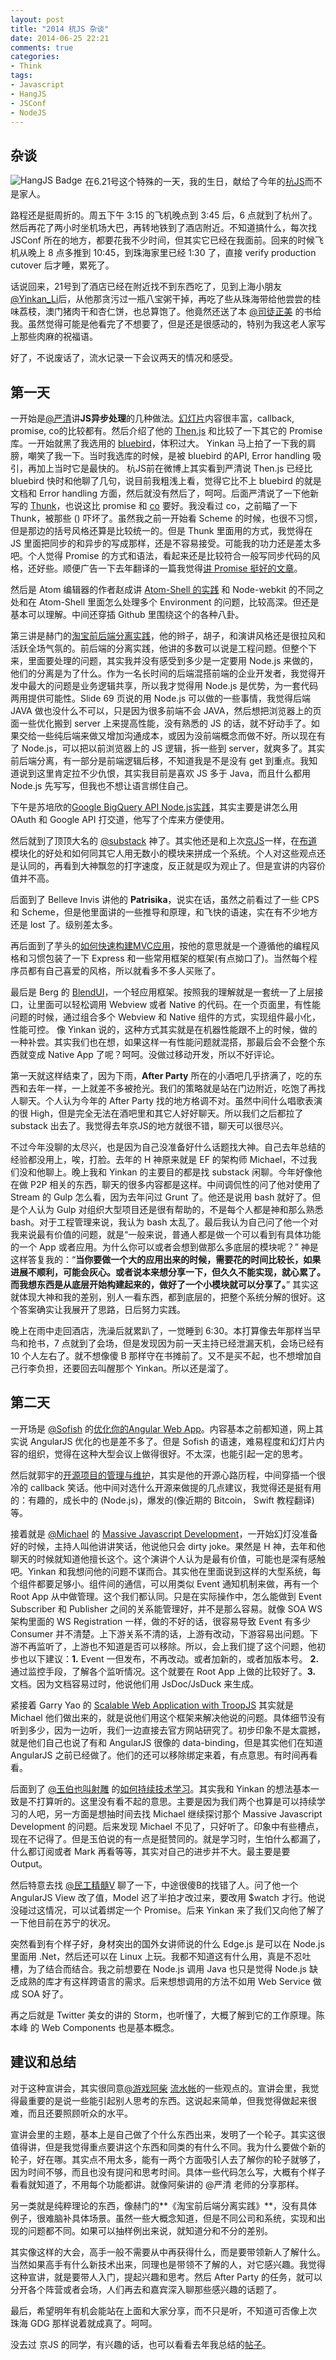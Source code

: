 ```yaml
---
layout: post
title: "2014 杭JS 杂谈"
date: 2014-06-25 22:21
comments: true
categories:
- Think
tags:
- Javascript
- HangJS
- JSConf
- NodeJS
---
```


[京JS]: http://weibo.com/jingjs2013
[杭JS]: http://2014.jsconf.cn/
[@substack]: https://github.com/substack
[@Michael]: https://github.com/mikaelkaron
[@Yinkan_Li]: http://weibo.com/liyinkan
[@司徒正美]: http://weibo.com/jslouvre
[@严清]: http://weibo.com/zensh
[Then.js]: https://github.com/teambition/then.js
[co]: https://github.com/visionmedia/co
[bluebird]: https://github.com/petkaantonov/bluebird
[Thunk]: https://github.com/teambition/thunk
[@Sofish]: http://weibo.com/isofish
[@玉伯也叫射雕]: http://weibo.com/lifesinger
[@民工精髓V]: http://weibo.com/sharpmaster
[讲 Promise 挺好的文章]: http://www.thinkingincrowd.me/2013/11/13/callbacks-are-imperative/
[帖子]: http://www.thinkingincrowd.me/2013/11/14/jingjs-2013-fun/

## 杂谈

<img alt="HangJS Badge" src="http://thinkingincrowd.u.qiniudn.com/HangJS%20Badge.jpg?imageView/2/w/100" style="position: relative; float: left; margin-right: 5px; border: 0px;"/>

在6.21号这个特殊的一天，我的生日，献给了今年的[杭JS][]而不是家人。

路程还是挺周折的。周五下午 3:15 的飞机晚点到 3:45 后，6 点就到了杭州了。然后再花了两小时坐机场大巴，再转地铁到了酒店附近。不知道搞什么，每次找 JSConf 所在的地方，都要花我不少时间，但其实它已经在我面前。回来的时候飞机从晚上 8 点多推到 10:45，到珠海家里已经 1:30 了，直接 verify production cutover 后才睡，累死了。

话说回来，21号到了酒店已经在附近找不到东西吃了，见到上海小朋友[@Yinkan_Li][]后，从他那贪污过一瓶八宝粥干掉，再吃了些从珠海带给他尝尝的桂味荔枝，澳门猪肉干和杏仁饼，也总算饱了。他竟然还送了本 [@司徒正美][] 的书给我。虽然觉得可能是他看完了不想要了，但是还是很感动的，特别为我这老人家写上那些肉麻的祝福语。

好了，不说废话了，流水记录一下会议两天的情况和感受。

## 第一天

[幻灯片]: http://2014.jsconf.cn/slides/%E4%B8%A5%E6%B8%85-JavaScript%E5%BC%82%E6%AD%A5%E5%BA%93%E5%8E%9F%E7%90%86%E5%8F%8A%E5%AF%B9%E6%AF%94.key.zip

一开始是[@严清][]讲**JS异步处理**的几种做法。[幻灯片][]内容很丰富，callback, promise, co的比较都有。然后介绍了他的 [Then.js][] 和比较了一下其它的 Promise 库。一开始就黑了我选用的 [bluebird][]，体积过大。 Yinkan 马上拍了一下我的肩膀，嘲笑了我一下。当时我选库的时候，是被 bluebird 的API, Error handling 吸引，再加上当时它是最快的。
杭JS前在微博上其实看到严清说 Then.js 已经比 bluebird 快时和他聊了几句，说目前我粗浅上看，觉得它比不上 bluebird 的就是文档和 Error handling 方面，然后就没有然后了，呵呵。后面严清说了一下他新写的 [Thunk][]，也说这比 promise 和 [co][] 要好。我没看过 co，之前瞄了一下 Thunk，被那些 \(\) 吓坏了。虽然我之前一开始看 Scheme 的时候，也很不习惯，但是那边的括号风格还算是比较统一的。但是 Thunk 里面用的方式，我觉得在 JS 里面把同步的和异步的写成那样，还是不容易接受。可能我的功力还是差太多吧。个人觉得 Promise 的方式和语法，看起来还是比较符合一般写同步代码的风格，还好些。顺便广告一下去年翻译的一篇我觉得[讲 Promise 挺好的文章][]。

[Atom-Shell 的实践]: http://2014.jsconf.cn/slides/Practice%20on%20embedding%20Node.js%20into%20Atom%20Editor.pdf

然后是 Atom 编辑器的作者赵成讲 [Atom-Shell 的实践][] 和 Node-webkit 的不同之处和在 Atom-Shell 里面怎么处理多个 Environment 的问题，比较高深。但还是基本可以理解。中间还穿插 Github 里围绕这个的各种八卦。

[淘宝前后端分离实践]: http://2014.jsconf.cn/slides/herman-taobaoweb/index.html

第三讲是赫门的[淘宝前后端分离实践][]，他的辫子，胡子，和演讲风格还是很拉风和活跃全场气氛的。前后端的分离实践，他讲的多数可以说是工程问题。但整个下来，里面要处理的问题，其实我并没有感受到多少是一定要用 Node.js 来做的，他们的分离是为了什么。作为一名长时间的后端混搭前端的企业开发者，我觉得开发中最大的问题是业务逻辑共享，所以我才觉得用 Node.js 是优势，为一套代码两用提供可能性。Slide 69 页说的用 Node.js 可以做的一些事情，我觉得后端 JAVA 做也没什么不可以，只是因为很多前端不会 JAVA，然后想把浏览器上的页面一些优化搬到 server 上来提高性能，没有熟悉的 JS 的话，就不好动手了。如果交给一些纯后端来做又增加沟通成本，或因为没前端概念而做不好。所以现在有了 Node.js，可以把以前浏览器上的 JS 逻辑，拆一些到 server，就爽多了。其实前后端分离，有一部分是前端逻辑后移，不知道我是不是没有 get 到重点。我知道说到这里肯定拉不少仇恨，其实我目前是喜欢 JS 多于 Java，而且什么都用 Node.js 先写写，但我也不想让语言绑住自己。

[Google BigQuery API Node.js实践]: http://2014.jsconf.cn/slides/JSConf%20-%20Google%20BigQuery%20API%20Node.js%E5%AF%A6%E4%BD%9C%E8%A8%98%E9%8C%84.pdf

下午是苏培欣的[Google BigQuery API Node.js实践][]，其实主要是讲怎么用 OAuth 和 Google API 打交道，他写了个库来方便使用。

[布道]: https://github.com/substack/hangjs-2014

然后就到了顶顶大名的 [@substack][] 神了。其实他还是和上次[京JS][]一样，在[布道][]模块化的好处和如何同其它人用无数小的模块来拼成一个系统。个人对这些观点还是认同的，再看到大神飘忽的打字速度，反正就是叹为观止了。但是宣讲的内容价值并不高。

后面到了 Belleve Invis 讲他的 **Patrisika**，说实在话，虽然之前看过了一些 CPS 和 Scheme，但是他里面讲的一些推导和原理，和飞快的语速，实在有不少地方还是 lost 了。级别差太多。

[如何快速构建MVC应用]: http://2014.jsconf.cn/slides/Rabbit.js-MVC.pdf

再后面到了芋头的[如何快速构建MVC应用][]，按他的意思就是一个遵循他的编程风格和习惯包装了一下 Express 和一些常用框架的框架\(有点拗口了\)。当然每个程序员都有自己喜爱的风格，所以就看多不多人买账了。

[BlendUI]: http://2014.jsconf.cn/slides/BlendUI.pdf

最后是 Berg 的 [BlendUI][]，一个轻应用框架。按照我的理解就是一套统一了上层接口，让里面可以轻松调用 Webview 或者 Native 的代码。在一个页面里，有性能问题的时候，通过组合多个 Webview 和 Native 组件的方式，实现组件最小化，性能可控。
像 Yinkan 说的，这种方式其实就是在机器性能跟不上的时候，做的一种补尝。其实我们也在想，如果这样一有性能问题就混搭，那最后会不会整个东西就变成 Native App 了呢？呵呵。没做过移动开发，所以不好评论。

第一天就这样结束了，因为下雨，**After Party** 所在的小酒吧几乎挤满了，吃的东西和去年一样，一上就差不多被抢光。我们的策略就是站在门边附近，吃饱了再找人聊天。个人认为今年的 After Party 找的地方格调不对。虽然中间什么唱歌表演的很 High，但是完全无法在酒吧里和其它人好好聊天。所以我们之后都拉了 substack 出去了。我觉得去年京JS的地方就很不错，聊天可以很尽兴。

不过今年没聊的太尽兴，也是因为自己没准备好什么话题找大神。自己去年总结的经验都没用上，唉，打脸。去年的 H 神原来就是 EF 的架构师 Michael，不过我们没和他聊上。晚上我和 Yinkan 的主要目的都是找 substack 闲聊。今年好像他在做 P2P 相关的东西，聊天的很多内容都是这样。中间调侃性的问了他对使用了 Stream 的 Gulp 怎么看，因为去年问过 Grunt 了。他还是说用 bash 就好了。但是个人认为 Gulp 对组织大型项目还是很有帮助的，不是每个人都是神和那么熟悉 bash。对于工程管理来说，我认为 bash 太乱了。最后我认为自己问了他一个对我来说最有价值的问题，就是“一般来说，普通人都是做一个可以看到有具体功能的一个 App 或者应用。为什么你可以或者会想到做那么多底层的模块呢？” 神是这样答复我的：“**当你要做一个大的应用出来的时候，需要花的时间比较长，如果进展不顺利，可能会灰心。或者说本来想分享一下，但久久不能实现，就心累了。而我想东西是从底层开始构建起来的，做好了一个小模块就可以分享了。**” 其实这就体现大神和我的差别，别人一看东西，都到底层的，把整个系统分解的很好。这个答案确实让我展开了思路，日后努力实践。

晚上在雨中走回酒店，洗澡后就累趴了，一觉睡到 6:30。本打算像去年那样当早鸟和抢书，7 点就到了会场，但是发现因为前一天主持已经泄漏天机，会场已经有 10 个人左右了。就不想像傻 B 那样守在书摊前了。又不是买不起，也不想增加自己行李负担，还要回去叫醒那个 Yinkan。所以还是溜了。

## 第二天

[优化你的Angular Web App]: http://sofi.sh/2412

一开场是 [@Sofish][] 的[优化你的Angular Web App][]。内容基本之前都知道，网上其实说 AngularJS 优化的也是差不多了。但是 Sofish 的语速，难易程度和幻灯片内容的组织，觉得在这种大型会议上做得很好。不太深，也能引起一定的思考。

[开源项目的管理与维护]: https://github.com/jsconfcn/hangjs/blob/gh-pages/slides/GuoYu-%E5%BC%80%E6%BA%90%E9%A1%B9%E7%9B%AE%E7%9A%84%E7%AE%A1%E7%90%86%E4%B8%8E%E7%BB%B4%E6%8A%A4-%E6%88%91%E7%9A%84%E5%BC%80%E6%BA%90%E4%B8%80%E5%B9%B4.md

然后就郭宇的[开源项目的管理与维护][]，其实是他的开源心路历程，中间穿插一个很冷的 callback 笑话。他中间对选什么开源来做提的几点建议，我觉得还是挺有用的：有趣的，成长中的 (Node.js)，爆发的(像近期的 Bitcoin， Swift 教程翻译)等。

[Massive Javascript Development]: http://2014.jsconf.cn/slides/mikaelkaron-massivejs/massive-js.html

接着就是 [@Michael][] 的 [Massive Javascript Development][]，一开始幻灯没准备好的时候，主持人叫他讲讲笑话，他说他只会 dirty joke。果然是 H 神，去年和他聊天的时候就知道他擅长这个。这个演讲个人认为是最有价值，可能也是深有感触吧。Yinkan 和我想问他的问题不谋而合。其实他在里面说到这样的大型系统，每个组件都要足够小。组件间的通信，可以用类似 Event 通知机制来做，再有一个 Root App 从中做管理。这个我们都认同。只是在实际操作中，怎么能做到 Event Subscriber 和 Publisher 之间的关系能管理好，并不是那么容易。就像 SOA WS 架构里面的 WS Registration 一样，做的不好的话，很容易导致 Event 有多少 Consumer 并不清楚。上下游关系不清的话，上游有改动，下游容易出问题。下游不再监听了，上游也不知道是否可以移除。所以，会上我们提了这个问题，他初步也以下建议：**1.** Event 一但发布，不再改动。或者加新的，或者加版本号。 **2.** 通过监控手段，了解各个监听情况。这个就要在 Root App 上做的比较好了。**3.** 文档。因为文档容易过时，他说他们用 JsDoc/JsDuck 来生成。

[Scalable Web Application with TroopJS]: http://2014.jsconf.cn/slides/garryyao-troopjs/scalable-web-application-with-troopjs.html

紧接着 Garry Yao 的 [Scalable Web Application with TroopJS][] 其实就是 Michael 他们做出来的，就是说他们用这个框架来解决他说的问题。具体细节没有听到多少，因为一边听，我们一边直接去官方网站研究了。初步印象不是太震撼，就是他们自己也说了有和 AngularJS 很像的 data-binding，但是其实他们在知道 AngularJS 之前已经做了。他们的还可以移除绑定来着，有点意思。有时间再看看。

[如何持续技术学习]: http://2014.jsconf.cn/slides/how-to-continue-to-grow-up.pdf

后面到了 [@玉伯也叫射雕][] 的[如何持续技术学习][]。其实我和 Yinkan 的想法基本一致是不打算听的。这里没有看不起的意思。主要是因为我们两个也算是可以持续学习的人吧，另一方面是想抽时间去找 Michael 继续探讨那个 Massive Javascript Development 的问题。后来发现 Michael 不见了，只好听了。印象中有些槽点，现在不记得了。但是玉伯说的有一点是挺赞同的。就是学习时，生怕什么都漏了，什么都订阅或者 Mark 再看等等，其实对自己的进步并不大。最主要是要 Output。

然后特意去找 [@民工精髓V][] 聊了一下，中途很傻B的找错了人。问了他一个 AngularJS View 改了值，Model 迟了半拍才改过来，要改用 $watch 才行。他说没碰过这情况，可以试着绑定一个 Promise。后来 Yinkan 来了我们又向他了解了一下他目前在苏宁的状况。

突然看到有个样子好，身材突出的国外女讲师说的什么 Edge.js 是可以在 Node.js 里面用 .Net，然后还可以在 Linux 上玩。我都不知道这有什么用，真是不忍吐槽，为了结合而结合。我之前想要在 Node.js 调用 Java 也只是觉得 Node.js 缺乏成熟的库才有这样跨语言的需求。后来想想调用的方法不如用 Web Service 做成 SOA 好了。

再之后就是 Twitter 美女的讲的 Storm，也听懂了，大概了解到它的工作原理。陈本峰 的 Web Components 也是基本概念。

## 建议和总结

[@游戏阿柴]: http://weibo.com/youxiachai
[流水帐]: http://www.html-js.com/article/2112

对于这种宣讲会，其实很同意[@游戏阿柴][] [流水帐][]的一些观点的。宣讲会里，我觉得最重要的是说一些能引起别人思考的东西。这说起来简单，但我觉得做起来很难，而且还要照顾听众的水平。

宣讲会里的主题，基本上是自己做了个什么东西出来，发明了一个轮子。其实这很值得讲，但是我觉得重点要讲这个东西和同类的有什么不同。我为什么要做个新的轮子，好在哪。其实点不用太多，能有一两个方面吸引人去了解你的轮子就够了，因为时间不够，而且也没有提问和思考时间。具体一些代码怎么写，大概有个样子看看就知道了，不用每个功能都讲。就像阿柴讲的 @严清 老师的分享那样。

另一类就是纯粹理论的东西，像赫门的**《淘宝前后端分离实践》**，没有具体例子，很难脑补具体场景。虽然一些大概念知道，但是不同公司和系统，实现和出现的问题都不同。如果可以抽样例出来说，就知道分和不分的差别。

其实像这样的大会，高手一般不需要从中再获得什么，而是要带领新人了解什么。当然如果高手有什么新技术出来，同理也是带领不了解的人，对它感兴趣。我觉得这种宣讲，就是要带人入门，提起兴趣和思考。然后 After Party 的任务，就可以分开各个阵营或者会场，人们再去和嘉宾深入聊那些感兴趣的话题了。

最后，希望明年有机会能站在上面和大家分享，而不只是听，不知道可否像上次 珠海 GDG 那样说着就成真了。呵呵。

没去过 京JS 的同学，有兴趣的话，也可以看看去年我总结的[帖子][]。
